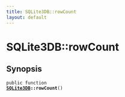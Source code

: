 ```yaml
---
title: SQLite3DB::rowCount
layout: default
---
```


# SQLite3DB::rowCount

## Synopsis

<code>public function <b><a href="SQLite3DB">SQLite3DB</a>::rowCount</b>()</code>

